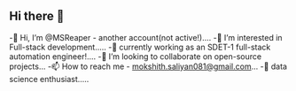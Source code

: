 ## Hi there 👋

-👋 Hi, I’m @MSReaper - another account(not active!)....
-👀 I’m interested in Full-stack development.....
-🌱 currently working as an SDET-1 full-stack automation engineer!....
-💞️ I’m looking to collaborate on open-source projects...
-📫 How to reach me - mokshith.saliyan081@gmail.com...
-🔭 data science enthusiast.....

<!--
**Saliyan-moksh081/Saliyan-moksh081** is a ✨ _special_ ✨ repository because its `README.md` (this file) appears on your GitHub profile.

Here are some ideas to get you started:

- 🔭 I’m currently working on ...
- 🌱 I’m currently learning ...
- 👯 I’m looking to collaborate on ...
- 🤔 I’m looking for help wi ...
- 💬 Ask me about ...
- 📫 How to reach me: ...
- 😄 Pronouns: ...
- ⚡ Fun fact: ...
-->

